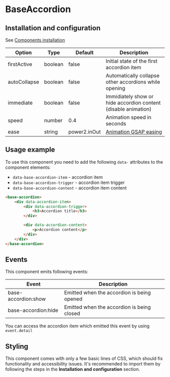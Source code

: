 # BaseAccordion

## Installation and configuration

See [Components installation](/docs/components_installation.md#components-installation-and-configuration)

|	Option			|	Type		|	Default			|	Description														|
|	---				|	---			|	---				|	---																|
|	firstActive		|	boolean		|	false			|	Initial state of the first accordion item						|
|	autoCollapse	|	boolean		|	false			|	Automatically collapse other accordions while opening			|
|	immediate		|	boolean		|	false			|	Immidiately show or hide accordion content (disable animation)	|
|	speed			|	number		|	0.4				|	Animation speed in seconds										|
|	ease			|	string		|	power2.inOut	|	[Animation GSAP easing](https://greensock.com/docs/v3/Eases)	|

## Usage example

To use this component you need to add the following `data-` attributes to the component elements:

- `data-base-accordion-item` - accordion item
- `data-base-accordion-trigger` - accordion item trigger
- `data-base-accordion-content` - accordion item content

```html
<base-accordion>
	<div data-accordion-item>
		<div data-accordion-trigger>
			<h3>Accordion title</h3>
		</div>

		<div data-accordion-content>
			<p>Accordion content</p>
		</div>
	</div>
</base-accordion>
```

## Events

This component emits following events:

|	Event				|	Description									|
|	---					|	---											|
|	base-accordion:show	|	Emitted when the accordion is being opened	|
|	base-accordion:hide	|	Emitted when the accordion is being closed	|

You can access the accordion item which emitted this event by using `event.detail`

## Styling

This component comes with only a few basic lines of CSS, which should fix functionality and accessibility issues. It's recommended to import them by following the steps in the **Installation and configuration** section. 
